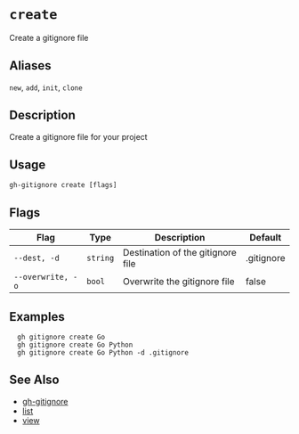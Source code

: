 # `create`

Create a gitignore file

## Aliases

`new`, `add`, `init`, `clone`

## Description

Create a gitignore file for your project

## Usage

```
gh-gitignore create [flags]
```

## Flags

| Flag              | Type     | Description                       | Default    |
| ----------------- | -------- | --------------------------------- | ---------- |
| `--dest, -d`      | `string` | Destination of the gitignore file | .gitignore |
| `--overwrite, -o` | `bool`   | Overwrite the gitignore file      | false      |

## Examples

```
  gh gitignore create Go
  gh gitignore create Go Python
  gh gitignore create Go Python -d .gitignore
```

## See Also

- [gh-gitignore](./gh-gitignore.md)
- [list](./list.md)
- [view](./view.md)

